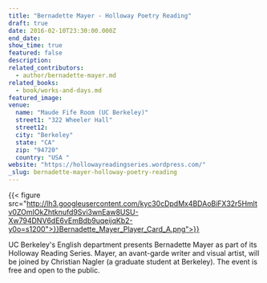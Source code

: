 ```yaml
---
title: "Bernadette Mayer - Holloway Poetry Reading"
draft: true
date: 2016-02-10T23:30:00.000Z
end_date:
show_time: true
featured: false
description:
related_contributors:
  - author/bernadette-mayer.md
related_books:
  - book/works-and-days.md
featured_image: 
venue:
  name: "Maude Fife Room (UC Berkeley)"
  street1: "322 Wheeler Hall"
  street12:
  city: "Berkeley"
  state: "CA"
  zip: "94720"
  country: "USA "
website: "https://hollowayreadingseries.wordpress.com/"
_slug: bernadette-mayer-holloway-poetry-reading
---
```



{{< figure src="http://lh3.googleusercontent.com/kyc30cDpdMx4BDAoBiFX32r5Hmltv0ZOmIOkZhtknufd9Svi3wnEaw8USU-Xw794DNV6dE6vEmBdb9uqeijqKb2-y0o=s1200">}}Bernadette_Mayer_Player_Card_A.png">}}

UC Berkeley's English department presents Bernadette Mayer as part of its Holloway Reading Series. Mayer, an avant-garde writer and visual artist, will be joined by Christian Nagler (a graduate student at Berkeley). The event is free and open to the public.

